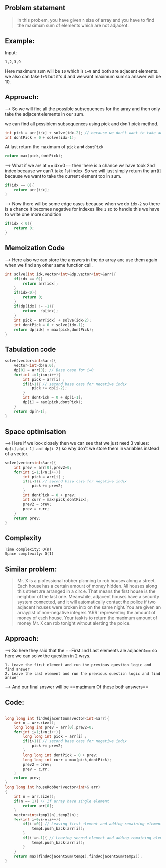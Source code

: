 ## Problem statement

>In this problem, you have given n size of array and you have to find the maximum sum of elements which are not adjacent. 

## Example:

Input:
```
1,2,3,9
```

Here maximum sum will be `10` which is `1+9` and both are adjacent elements. we also can take `1+3` but it's 4 and we want maximum sum so answer will be 10.

## Approach:

--> So we will find all the possible subsequences for the array and then only take the adjacent elements in our sum.

we can find all possiblem subsequences using pick and don't pick method.

```cpp
int pick = arr[idx] + solve(idx-2); // because we don't want to take adjacent element
int dontPick = 0 + solve(idx-1);
```

At last return the maximum of `pick` and `dontPick`

```cpp
return max(pick,dontPick);
```

--> What if we are at ==idx=0== then there is a chance we have took 2nd index because we can't take 1st index. So we will just simply return the arr[i] because we want to take the current element too in sum.

```cpp
if(idx == 0){
	return arr[idx];
}
```

--> Now there will be some edge cases because when we do `idx-2` so there is a chance it becomes negative for indexes like `1` so to handle this we have to write one more condition

```cpp
if(idx < 0){
	return 0;
}
```

## Memoization Code

--> Here also we can store the answers in the dp array and use them again when we find any other same function call.

```cpp
int solve(int idx,vector<int>&dp,vector<int>&arr){
	if(idx == 0){
		return arr[idx];
	}
	if(idx<0){
		return 0;
	}
	if(dp[idx] != -1){
		return  dp[idx];
	}
	int pick = arr[idx] + solve(idx-2);
	int dontPick = 0 + solve(idx-1);
	return dp[idx] = max(pick,dontPick);
}
```

## Tabulation code

```cpp
solve(vector<int>&arr){
	vector<int>dp(n,0);
	dp[0] = arr[0]; // Base case for i=0
	for(int i=1;i<n;i++){
		int pick = arr[i] ;
		if(i>1){ // second base case for negative index
			pick += dp[i-2];
		}
		int dontPick = 0 + dp[i-1];
		dp[i] = max(pick,dontPick);
	}
	return dp[n-1];
}
```

## Space optimisation 

--> Here if we look closely then we can see that we just need 3 values: `dp[i],dp[i-1] and dp[i-2]` so why don't we store them in variables instead of a vector.

```cpp
solve(vector<int>&arr){
	int prev = arr[0],prev2=0;
	for(int i=1;i<n;i++){
		int pick = arr[i] ;
		if(i>1){ // second base case for negative index
			pick += prev2;
		}
		int dontPick = 0 + prev;
		int curr = max(pick,dontPick);
		prev2 = prev;
		prev = curr;
	}
	return prev;
}
```

## Complexity

```
Time complexity: O(n)
Space complexity: O(1)
```

## Similar problem:

>Mr. X is a professional robber planning to rob houses along a street. Each house has a certain amount of money hidden. All houses along this street are arranged in a circle. That means the first house is the neighbor of the last one. Meanwhile, adjacent houses have a security system connected, and it will automatically contact the police if two adjacent houses were broken into on the same night.
>You are given an array/list of non-negative integers 'ARR' representing the amount of money of each house. Your task is to return the maximum amount of money Mr. X can rob tonight without alerting the police.

## Approach:

--> So here they said that the ==First and Last elements are adjacent== so here we can solve the question in 2 ways.

```
1. Leave the first element and run the previous question logic and find answer
2. Leave the last element and run the previous question logic and find answer
```

--> And our final answer will be ==maximum Of these both answers== 

## Code:

```cpp

long long int findAdjacentSum(vector<int>&arr){
	int n = arr.size();
    long long int prev = arr[0],prev2=0;
	for(int i=1;i<n;i++){
		long long int pick = arr[i] ;
		if(i>1){ // second base case for negative index
			pick += prev2;
		}
		long long int dontPick = 0 + prev;
		long long int curr = max(pick,dontPick);
		prev2 = prev;
		prev = curr;
	}
	return prev;
}
long long int houseRobber(vector<int>& arr)
{
	int n = arr.size();
	if(n == 1){ // If array have single element
		return arr[0];
	}
	vector<int>temp1(n),temp2(n);
	for(int i=0;i<n;i++){
		if(i!=0){ // Leaving first element and adding remaining elements in temp1
			temp1.push_back(arr[i]);
		}
		if(i!=n-1){ // Leaving second element and adding remaining elements in temp2
			temp2.push_back(arr[i]);
		}
	}
	return max(findAdjacentSum(temp1),findAdjacentSum(temp2));
}
```